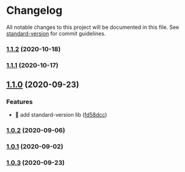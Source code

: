 # Changelog

All notable changes to this project will be documented in this file. See [standard-version](https://github.com/conventional-changelog/standard-version) for commit guidelines.

### [1.1.2](https://github.com/yeukfei02/evercareBackendTest/compare/v1.1.1...v1.1.2) (2020-10-18)

### [1.1.1](https://github.com/yeukfei02/evercareBackendTest/compare/v1.1.0...v1.1.1) (2020-10-17)

## [1.1.0](https://github.com/yeukfei02/evercareBackendTest/compare/v1.0.3...v1.1.0) (2020-09-23)


### Features

* 🎸 add standard-version lib ([fd58dcc](https://github.com/yeukfei02/evercareBackendTest/commit/fd58dcc76d68b284e3d6c518d1392e6f7e15206e))

### [1.0.2](https://github.com/yeukfei02/evercareBackendTest/compare/v1.0.1...v1.0.2) (2020-09-06)

### [1.0.1](https://github.com/yeukfei02/evercareBackendTest/compare/v1.0.0...v1.0.1) (2020-09-02)

### [1.0.3](https://github.com/yeukfei02/evercareBackendTest/compare/v1.0.0...v1.0.3) (2020-09-23)
